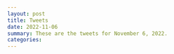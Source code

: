 ```yaml
---
layout: post
title: Tweets
date: 2022-11-06
summary: These are the tweets for November 6, 2022.
categories:
---
```


